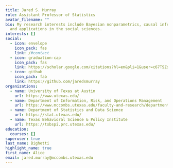 ```yaml
---
title: Jared S. Murray
role: Assistant Professor of Statistics
avatar_filename: ""
bio: My research interests include Bayesian nonparametrics, causal inference,
  and applications in the social sciences.
interests: []
social:
  - icon: envelope
    icon_pack: fas
    link: /#contact
  - icon: graduation-cap
    icon_pack: fas
    link: https://scholar.google.com/citations?hl=en&pli=1&user=c67TSZsAAAAJ
  - icon: github
    icon_pack: fab
    link: https://github.com/jaredsmurray
organizations:
  - name: University of Texas at Austin
    url: https://www.utexas.edu/
  - name: Department of Information, Risk, and Operations Management
    url: https://www.mccombs.utexas.edu/faculty-and-research/departments/irom/
  - name: Department of Statistics and Data Science
    url: https://stat.utexas.edu/
  - name: Texas Behavioral Science & Policy Institute
    url: https://txbspi.prc.utexas.edu/
education:
  courses: []
superuser: true
last_name: Bighetti
highlight_name: true
first_name: Alice
email: jared.murray@mccombs.utexas.edu
---
```

